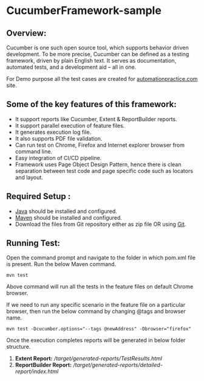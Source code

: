 
# **CucumberFramework-sample**


## **Overview:**
Cucumber is one such open source tool, which supports behavior driven development. To be more precise, Cucumber can be defined as a testing framework, driven by plain English text. It serves as documentation, automated tests, and a development aid – all in one.

For Demo purpose all the test cases are created for [automationpractice.com](http://automationpractice.com/index.php) site.

## **Some of the key features of this framework:**

* It support reports like Cucumber, Extent & ReportBuilder reports.
* It support parallel execution of feature files.
* It generates execution log file.  
* It also supports PDF file validation.
* Can run test on Chrome, Firefox and Internet explorer browser from command line.
* Easy integration of CI/CD pipeline.
* Framework uses Page Object Design Pattern, hence there is clean separation between test code and page specific code such as locators and layout.


## **Required Setup :**

- [Java](https://www.guru99.com/install-java.html) should be installed and configured.
- [Maven](https://mkyong.com/maven/how-to-install-maven-in-windows/) should be installed and configured.
- Download the files from Git repository either as zip file OR using [Git](https://phoenixnap.com/kb/how-to-install-git-windows).

## **Running Test:**

Open the command prompt and navigate to the folder in which pom.xml file is present.
Run the below Maven command.

    mvn test

Above command will run all the tests in the feature files on default Chrome browser.

If we need to run any specific scenario in the feature file on a particular browser, then run the below command by changing @tags and browser name.

    mvn test -Dcucumber.options="--tags @newAddress" -Dbrowser="firefox"
	

Once the execution completes reports will be generated in below folder structure.

1. **Extent Report:** */target/generated-reports/TestResults.html*
2. **ReportBuilder Report:** */target/generated-reports/detailed-report/index.html*
